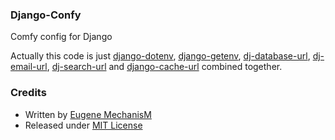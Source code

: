 ### Django-Confy
Comfy config for Django

Actually this code is just [django-dotenv](), [django-getenv](), [dj-database-url](), [dj-email-url](), [dj-search-url]() and [django-cache-url]() combined together.
### Credits
- Written by [Eugene MechanisM](https://mechanism.name)
- Released under [MIT License](http://www.opensource.org/licenses/mit-license.php)


